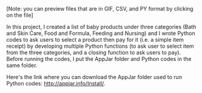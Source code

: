 [Note: you can preview files that are in GIF, CSV, and PY format by clicking on the file]

In this project, I created a list of baby products under three categories (Bath and Skin Care, Food and Formula, Feeding and Nursing) and I wrote Python codes to ask users to select a product then pay for it (i.e. a simple item receipt) by developing multiple Python functions (to ask user to select item from the three categories, and a closing function to ask users to pay). Before running the codes, I put the AppJar folder and Python codes in the same folder. 

Here's the link where you can download the AppJar folder used to run Python codes: http://appjar.info/Install/. 
